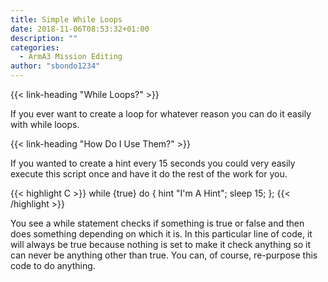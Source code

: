 ```yaml
---
title: Simple While Loops
date: 2018-11-06T08:53:32+01:00
description: ""
categories:
  - ArmA3 Mission Editing
author: "sbondo1234"
---
```


{{< link-heading "While Loops?" >}}

If you ever want to create a loop for whatever reason you can do
it easily with while loops.

{{< link-heading "How Do I Use Them?" >}}

If you wanted to create a hint every 15 seconds you could very easily
execute this script once and have it do the rest of the work for you.

{{< highlight C >}}
while {true} do {
  hint "I'm A Hint";
  sleep 15;
};
{{< /highlight >}}

You see a while statement checks if something is true or false and then
does something depending on which it is. In this particular line of code,
it will always be true because nothing is set to make it check anything so it
can never be anything other than true. You can, of course, re-purpose this code
to do anything.
